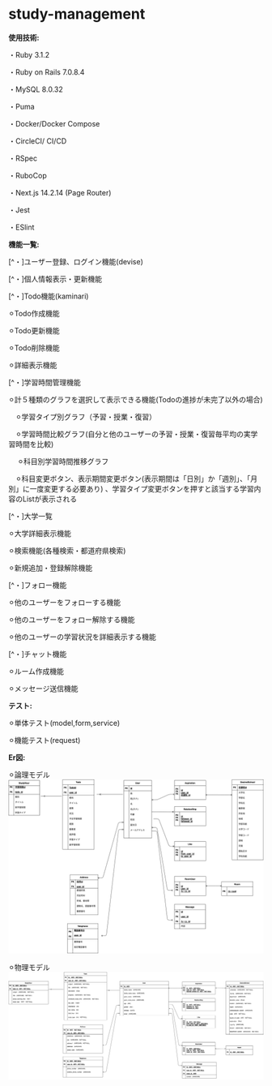 # study-management

**使用技術:**

・Ruby 3.1.2

・Ruby on Rails 7.0.8.4

・MySQL 8.0.32

・Puma

・Docker/Docker Compose

・CircleCI/ CI/CD

・RSpec

・RuboCop

・Next.js 14.2.14 (Page Router)

・Jest

・ESlint

**機能一覧:**

[^・]ユーザー登録、ログイン機能(devise)

[^・]個人情報表示・更新機能

[^・]Todo機能(kaminari)

  ⚪︎Todo作成機能
  
  ⚪︎Todo更新機能 
    
  ⚪︎Todo削除機能
  
  ⚪︎詳細表示機能
  
[^・]学習時間管理機能

  ⚪︎計５種類のグラフを選択して表示できる機能(Todoの進捗が未完了以外の場合) 
  
  　⚪︎学習タイプ別グラフ（予習・授業・復習）
   
  　⚪︎学習時間比較グラフ(自分と他のユーザーの予習・授業・復習毎平均の実学習時間を比較)
   
　  ⚪︎科目別学習時間推移グラフ
   
  　⚪︎科目変更ボタン、表示期間変更ボタン(表示期間は「日別」か「週別」、「月別」に一度変更する必要あり) 、学習タイプ変更ボタンを押すと該当する学習内容のListが表示される

[^・]大学一覧

  ⚪︎大学詳細表示機能
  
  ⚪︎検索機能(各種検索・都道府県検索)
  
  ⚪︎新規追加・登録解除機能
  
[^・]フォロー機能

  ⚪︎他のユーザーをフォローする機能
  
  ⚪︎他のユーザーをフォロー解除する機能
  
  ⚪︎他のユーザーの学習状況を詳細表示する機能
  
[^・]チャット機能

  ⚪︎ルーム作成機能
    
  ⚪︎メッセージ送信機能

**テスト:**

⚪︎単体テスト(model,form,service)

⚪︎機能テスト(request)

**Er図:**

⚪︎論理モデル
![logic](https://github.com/yuta20253/study-management/blob/main/logic.png?raw=true)


⚪︎物理モデル
![physics](https://github.com/yuta20253/study-management/blob/main/physics.png?raw=true)
